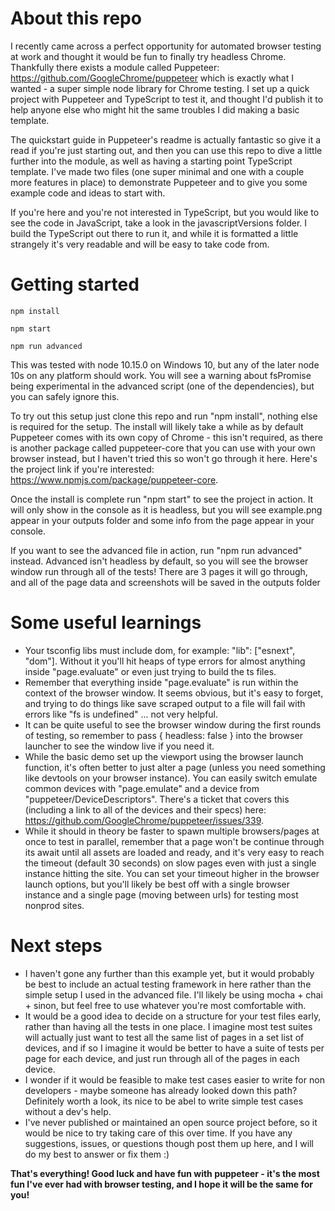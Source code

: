 # About this repo

I recently came across a perfect opportunity for automated browser testing at work and thought it would be fun to finally try headless Chrome. Thankfully there exists a module called Puppeteer: https://github.com/GoogleChrome/puppeteer which is exactly what I wanted - a super simple node library for Chrome testing. I set up a quick project with Puppeteer and TypeScript to test it, and thought I'd publish it to help anyone else who might hit the same troubles I did making a basic template.

The quickstart guide in Puppeteer's readme is actually fantastic so give it a read if you're just starting out, and then you can use this repo to dive a little further into the module, as well as having a starting point TypeScript template. I've made two files (one super minimal and one with a couple more features in place) to demonstrate Puppeteer and to give you some example code and ideas to start with.

If you're here and you're not interested in TypeScript, but you would like to see the code in JavaScript, take a look in the javascriptVersions folder. I build the TypeScript out there to run it, and while it is formatted a little strangely it's very readable and will be easy to take code from.

# Getting started

```
npm install

npm start

npm run advanced
```

This was tested with node 10.15.0 on Windows 10, but any of the later node 10s on any platform should work. You will see a warning about fsPromise being experimental in the advanced script (one of the dependencies), but you can safely ignore this.

To try out this setup just clone this repo and run "npm install", nothing else is required for the setup. The install will likely take a while as by default Puppeteer comes with its own copy of Chrome - this isn't required, as there is another package called puppeteer-core that you can use with your own browser instead, but I haven't tried this so won't go through it here. Here's the project link if you're interested: https://www.npmjs.com/package/puppeteer-core.

Once the install is complete run "npm start" to see the project in action. It will only show in the console as it is headless, but you will see example.png appear in your outputs folder and some info from the page appear in your console.

If you want to see the advanced file in action, run "npm run advanced" instead. Advanced isn't headless by default, so you will see the browser window run through all of the tests! There are 3 pages it will go through, and all of the page data and screenshots will be saved in the outputs folder

# Some useful learnings

- Your tsconfig libs must include dom, for example: "lib": ["esnext", "dom"]. Without it you'll hit heaps of type errors for almost anything inside "page.evaluate" or even just trying to build the ts files.
- Remember that everything inside "page.evaluate" is run within the context of the browser window. It seems obvious, but it's easy to forget, and trying to do things like save scraped output to a file will fail with errors like "fs is undefined" ... not very helpful.
- It can be quite useful to see the browser window during the first rounds of testing, so remember to pass { headless: false } into the browser launcher to see the window live if you need it.
- While the basic demo set up the viewport using the browser launch function, it's often better to just alter a page (unless you need something like devtools on your browser instance). You can easily switch emulate common devices with "page.emulate" and a device from "puppeteer/DeviceDescriptors". There's a ticket that covers this (including a link to all of the devices and their specs) here: https://github.com/GoogleChrome/puppeteer/issues/339.
- While it should in theory be faster to spawn multiple browsers/pages at once to test in parallel, remember that a page won't be continue through its await until all assets are loaded and ready, and it's very easy to reach the timeout (default 30 seconds) on slow pages even with just a single instance hitting the site. You can set your timeout higher in the browser launch options, but you'll likely be best off with a single browser instance and a single page (moving between urls) for testing most nonprod sites.

# Next steps

- I haven't gone any further than this example yet, but it would probably be best to include an actual testing framework in here rather than the simple setup I used in the advanced file. I'll likely be using mocha + chai + sinon, but feel free to use whatever you're most comfortable with.
- It would be a good idea to decide on a structure for your test files early, rather than having all the tests in one place. I imagine most test suites will actually just want to test all the same list of pages in a set list of devices, and if so I imagine it would be better to have a suite of tests per page for each device, and just run through all of the pages in each device.
- I wonder if it would be feasible to make test cases easier to write for non developers - maybe someone has already looked down this path? Definitely worth a look, its nice to be abel to write simple test cases without a dev's help.
- I've never published or maintained an open source project before, so it would be nice to try taking care of this over time. If you have any suggestions, issues, or questions though post them up here, and I will do my best to answer or fix them :)

**That's everything! Good luck and have fun with puppeteer - it's the most fun I've ever had with browser testing, and I hope it will be the same for you!**
